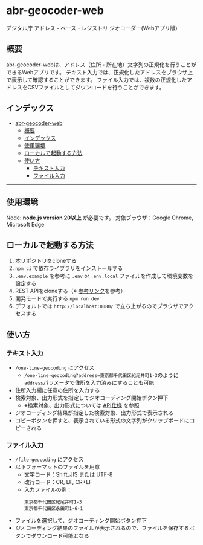 # abr-geocoder-web
デジタル庁 アドレス・ベース・レジストリ ジオコーダー(Webアプリ版)

## 概要

abr-geocoder-webは、アドレス（住所・所在地）文字列の正規化を行うことができるWebアプリです。
テキスト入力では、正規化したアドレスをブラウザ上で表示して確認することができます。
ファイル入力では、複数の正規化したアドレスをCSVファイルとしてダウンロードを行うことができます。

## インデックス
- [abr-geocoder-web](#abr-geocoder-web)
  - [概要](#概要)
  - [インデックス](#インデックス)
  - [使用環境](#使用環境)
  - [ローカルで起動する方法](#ローカルで起動する方法)
  - [使い方](#使い方)
    - [テキスト入力](#テキスト入力)
    - [ファイル入力](#ファイル入力)

-------

## 使用環境

Node: **node.js version 20以上** が必要です。
対象ブラウザ：Google Chrome, Microsoft Edge

## ローカルで起動する方法

1. 本リポジトリをcloneする
2. `npm ci` で依存ライブラリをインストールする
3. `.env.example` を参考に `.env` or `.env.local` ファイルを作成して環境変数を設定する
4. REST APIをcloneする（※ [参考リンク](https://github.com/digital-go-jp/abr-geocoder)を参考）
5. 開発モードで実行する `npm run dev`
6. デフォルトでは `http://localhost:8080/` で立ち上がるのでブラウザでアクセスする

## 使い方

### テキスト入力

- `/one-line-geocoding` にアクセス
  - `/one-line-geocoding?address=東京都千代田区紀尾井町1-3`のように`address`パラメータで住所を入力済みにすることも可能
- 住所入力欄に任意の住所を入力する
- 検索対象、出力形式を指定してジオコーディング開始ボタン押下
  - ※検索対象、出力形式については [API仕様](https://lp.geocoder.address-br.digital.go.jp/openapi/) を参照
- ジオコーディング結果が指定した検索対象、出力形式で表示される
- コピーボタンを押すと、表示されている形式の文字列がクリップボードにコピーされる

### ファイル入力
- `/file-geocoding` にアクセス
- 以下フォーマットのファイルを用意
  - 文字コード：Shift_JIS または UTF-8
  - 改行コード：CR, LF, CR+LF
  - 入力ファイルの例：
    ```
    東京都千代田区紀尾井町1-3
    東京都千代田区永田町1-6-1
    ```
- ファイルを選択して、ジオコーディング開始ボタン押下
- ジオコーディング結果のファイルが表示されるので、ファイルを保存するボタンでダウンロード可能となる
